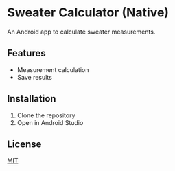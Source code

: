 # Sweater Calculator (Native)

An Android app to calculate sweater measurements.

## Features
- Measurement calculation
- Save results

## Installation
1. Clone the repository
2. Open in Android Studio

## License
[MIT](LICENSE)
